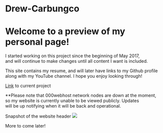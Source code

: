 # Drew-Carbungco
<h1>Welcome to a preview of my personal page!</h1>

<p>I started working on this project since the beginning of May 2017,<br >
and will continue to make changes until all content I want is included.</p>

<p>This site contains my resume, and will later have links to my Github profile<br >
along with my YouTube channel.  I hope you enjoy looking through!</p>


<p><a href="drewcarbungco.000webhostapp.com">Link</a> to current project</p>

**Please note that 000webhost network nodes are down at the moment,<br >
so my website is currently unable to be viewed publicly.  Updates<br >
will be up notifying when it will be back and operational.

Snapshot of the website header
<img src="https://lh3.googleusercontent.com/eFpH58JaCsuD2cehLRwYhWZolrSW9fsk-xfoaYnFlTDkncpK2IIAl2eqVk8567b8QUOugJOVVbzKyJV55OxLVMq3RqxqZAuVkCktTbt3oJkeiWMOL0BN97u6asvZGzEccwiJqqTNcttZu8ytn0cQQWklA7PutrFMvpj4hvSNm05ZtJA_ILHPlzDaQIrutq63Cd-Bd2fmOcPasNGWOvty2ANmPaOXjwA3a6rM10485eBY3SfEzjcBLMkSEcdcmpnxmK2nEe0yZ8X_Jd6PgXQjvaId6ndZYs95ynJr38i2AVgWjDkrpntXbY2kj_c4qHAkm2q4qvozselrVaTs3d3JfcBafpI7hdwimAcghSvNlDFEEfjNhT1C5pSvvw1FufRMi0FKqrH1UKnfORYG6cqcFF0et-5tpWyraomloChpBZ4fD_SPUbqVpfX_3uMSL6Ltt80jVcRpePltGaLb2FDuTqy_ZH27B9NCdOgBxiQ1Ok5hudQL_KYhBbqmvnPIi_NtmMy28Zw-QMD96LmffjdJxACa-6eyCnvLIonUNv5TaHKMk6pS5zrtNoWcCBDC7PQ1gUyDrKSE-qYIICuX4m8BXddA9VOWhUxvsoquz12UWBUL0HYRJD0f=w669-h320-no" target="_blank">

More to come later!
